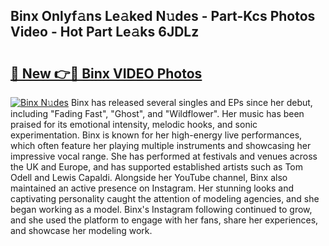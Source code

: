 ## Binx Onlyf𝚊ns Le𝚊ked N𝚞des - Part-Kcs Photos Video - Hot Part Le𝚊ks 6JDLz

# <h2><a href="http://ab2982.deff.icu/?id=Binx">🔗 New 👉🔴 Binx VIDEO Photos</a></h2>

[![Binx N𝚞des](https://i.imgur.com/rIISA9y.gif)](http://ab2982.deff.icu/?id=Binx)
Binx has released several singles and EPs since her debut, including "Fading Fast", "Ghost", and "Wildflower". Her music has been praised for its emotional intensity, melodic hooks, and sonic experimentation. Binx is known for her high-energy live performances, which often feature her playing multiple instruments and showcasing her impressive vocal range. She has performed at festivals and venues across the UK and Europe, and has supported established artists such as Tom Odell and Lewis Capaldi. Alongside her YouTube channel, Binx also maintained an active presence on Instagram. Her stunning looks and captivating personality caught the attention of modeling agencies, and she began working as a model. Binx's Instagram following continued to grow, and she used the platform to engage with her fans, share her experiences, and showcase her modeling work.
